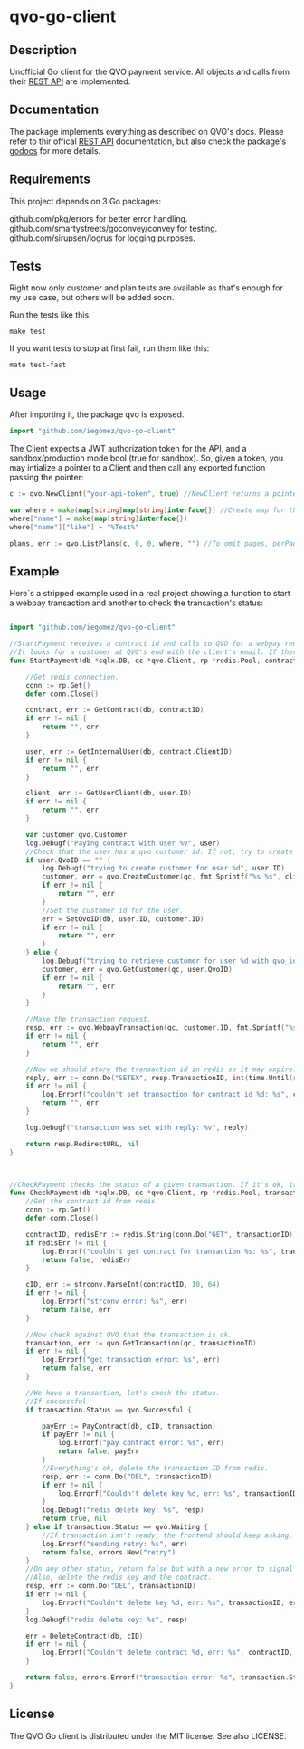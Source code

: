 # qvo-go-client

## Description

Unofficial Go client for the QVO payment service. All objects and calls from their [REST API](https://docs.qvo.cl/) are implemented.

## Documentation

The package implements everything as described on QVO's docs. Please refer to thir offical [REST API](https://docs.qvo.cl/) documentation, but also check the package's [godocs](https://godoc.org/github.com/iegomez/qvo-go-client) for more details.

## Requirements

This project depends on 3 Go packages:

github.com/pkg/errors for better error handling.
github.com/smartystreets/goconvey/convey for testing.
github.com/sirupsen/logrus for logging purposes.

## Tests

Right now only customer and plan tests are available as that's enough for my use case, but others will be added soon.

Run the tests like this:

```
make test
```

If you want tests to stop at first fail, run them like this:

```
mate test-fast
```

## Usage 

After importing it, the package qvo is exposed.

```go
import "github.com/iegomez/qvo-go-client"
```

The Client expects a JWT authorization token for the API, and a sandbox/production mode bool (true for sandbox). So, given a token, you may intialize a pointer to a Client and then call any exported function passing the pointer:

```go
c := qvo.NewClient("your-api-token", true) //NewClient returns a pointer to a qvo client.

var where = make(map[string]map[string]interface{}) //Create map for the filters
where["name"] = make(map[string]interface{})
where["name"]["like"] = "%Test%"

plans, err := qvo.ListPlans(c, 0, 0, where, "") //To omit pages, perPage or order parameters, just pass Go's zero values for ints and string.

```

## Example

Here´s a stripped example used in a real project showing a function to start a webpay transaction and another to check the transaction's status:

```go

import "github.com/iegomez/qvo-go-client"

//StartPayment receives a contract id and calls to QVO for a webpay request. It returns the qvo redirect url or an error.
//It looks for a customer at QVO's end with the client's email. If there's none, it creates it and then makes the request.
func StartPayment(db *sqlx.DB, qc *qvo.Client, rp *redis.Pool, contractID int64) (string, error) {

	//Get redis connection.
	conn := rp.Get()
	defer conn.Close()

	contract, err := GetContract(db, contractID)
	if err != nil {
		return "", err
	}

	user, err := GetInternalUser(db, contract.ClientID)
	if err != nil {
		return "", err
	}

	client, err := GetUserClient(db, user.ID)
	if err != nil {
		return "", err
	}

	var customer qvo.Customer
	log.Debugf("Paying contract with user %v", user)
	//Check that the user has a qvo customer id. If not, try to create a customer.
	if user.QvoID == "" {
		log.Debugf("trying to create customer for user %d", user.ID)
		customer, err = qvo.CreateCustomer(qc, fmt.Sprintf("%s %s", client.Name, client.Lastname), user.Email)
		if err != nil {
			return "", err
		}
		//Set the customer id for the user.
		err = SetQvoID(db, user.ID, customer.ID)
		if err != nil {
			return "", err
		}
	} else {
		log.Debugf("trying to retrieve customer for user %d with qvo_id %s", user.ID, user.QvoID)
		customer, err = qvo.GetCustomer(qc, user.QvoID)
		if err != nil {
			return "", err
		}
	}

	//Make the transaction request.
	resp, err := qvo.WebpayTransaction(qc, customer.ID, fmt.Sprintf("%s#/webpay_return", common.Host), fmt.Sprintf("user %d (%s) attempts to pay contract %d", user.ID, user.Email, contract.ID), contract.Price)
	if err != nil {
		return "", err
	}

	//Now we should store the transaction id in redis so it may expire. It should contain the contract id to mark it as paid if everything goes ok.
	reply, err := conn.Do("SETEX", resp.TransactionID, int(time.Until(resp.ExpirationDate).Seconds()), contract.ID)
	if err != nil {
		log.Errorf("couldn't set transaction for contract id %d: %s", contract.ID, err)
		return "", err
	}

	log.Debugf("transaction was set with reply: %v", reply)

	return resp.RedirectURL, nil
}



//CheckPayment checks the status of a given transaction. If it's ok, it sets the contract id as paid. If not, it deletes it.
func CheckPayment(db *sqlx.DB, qc *qvo.Client, rp *redis.Pool, transactionID string) (bool, error) {
	//Get the contract id from redis.
	conn := rp.Get()
	defer conn.Close()

	contractID, redisErr := redis.String(conn.Do("GET", transactionID))
	if redisErr != nil {
		log.Errorf("couldn't get contract for transaction %s: %s", transactionID, redisErr)
		return false, redisErr
	}

	cID, err := strconv.ParseInt(contractID, 10, 64)
	if err != nil {
		log.Errorf("strconv error: %s", err)
		return false, err
	}

	//Now check against QVO that the transaction is ok.
	transaction, err := qvo.GetTransaction(qc, transactionID)
	if err != nil {
		log.Errorf("get transaction error: %s", err)
		return false, err
	}

	//We have a transaction, let's check the status.
	//If successful
	if transaction.Status == qvo.Successful {

		payErr := PayContract(db, cID, transaction)
		if payErr != nil {
			log.Errorf("pay contract error: %s", err)
			return false, payErr
		}
		//Everything's ok, delete the transaction ID from redis.
		resp, err := conn.Do("DEL", transactionID)
		if err != nil {
			log.Errorf("Couldn't delete key %d, err: %s", transactionID, err)
		}
		log.Debugf("redis delete key: %s", resp)
		return true, nil
	} else if transaction.Status == qvo.Waiting {
		//If transaction isn't ready, the frontend should keep asking, so signal that.
		log.Errorf("sending retry: %s", err)
		return false, errors.New("retry")
	}
	//On any other status, return false but with a new error to signal the client why it failed.
	//Also, delete the redis key and the contract.
	resp, err := conn.Do("DEL", transactionID)
	if err != nil {
		log.Errorf("Couldn't delete key %d, err: %s", transactionID, err)
	}
	log.Debugf("redis delete key: %s", resp)

	err = DeleteContract(db, cID)
	if err != nil {
		log.Errorf("Couldn't delete contract %d, err: %s", contractID, err)
	}

	return false, errors.Errorf("transaction error: %s", transaction.Status)
}

```

## License

The QVO Go client is distributed under the MIT license. See also LICENSE.